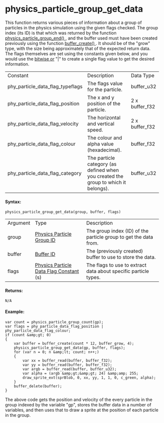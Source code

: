 # physics_particle_group_get_data

This function returns various pieces of information about a group of
particles in the physics simulation using the given flags checked. The
group index (its ID) is that which was returned by the function [
physics_particle_group_end() ](physics_particle_group_end) , and the
buffer used must have been created previously using the function [
buffer_create() ](../../Buffers/buffer_create) . It should be of the
"grow" type, with the size being approximately that of the expected
return data. The flags themselves are set using the constants given
below, and you would use the [bitwise
*or*](../../../../Additional_Information/Bitwise_Operators) "\|" to
create a single flag value to get the desired information.

|                                    |                                                                                    |                |
|------------------------------------|------------------------------------------------------------------------------------|----------------|
| Constant                           | Description                                                                        | Data Type      |
|  phy_particle_data_flag_typeflags  | The flags value for the particle.                                                  | buffer_u32     |
|  phy_particle_data_flag_position   | The x and y position of the particle.                                              | 2 x buffer_f32 |
|  phy_particle_data_flag_velocity   | The horizontal and vertical speed.                                                 | 2 x buffer_f32 |
|  phy_particle_data_flag_colour     | The colour and alpha value (hexadecimal).                                          | buffer_f32     |
|  phy_particle_data_flag_category   | The particle category (as defined when you created the group to which it belongs). | buffer_u32     |

#### Syntax:

``` gml
physics_particle_group_get_data(group, buffer, flags)
```

|          |                                                                                                                                                        |                                                                  |
|----------|--------------------------------------------------------------------------------------------------------------------------------------------------------|------------------------------------------------------------------|
| Argument | Type                                                                                                                                                   | Description                                                      |
| group    |  [Physics Particle Group ID](../../../../../GameMaker_Language/GML_Reference/Physics/Soft_Body_Particles/physics_particle_group_end)               | The group index (ID) of the particle group to get the data from. |
| buffer   |  [Buffer ID](../../../../../GameMaker_Language/GML_Reference/Buffers/buffer_create)                                                                | The (previously created) buffer to use to store the data.        |
| flags    |  [Physics Particle Data Flag Constant](../../../../../GameMaker_Language/GML_Reference/Physics/Soft_Body_Particles/physics_particle_get_data) (s)  | The flags to use to extract data about specific particle types.  |

#### Returns:

``` gml
N/A
```

#### Example:

``` gml
var count = physics_particle_group_count(gp);
var flags = phy_particle_data_flag_position | phy_particle_data_flag_colour;
if (count &amp;gt; 0)
{
    var buffer = buffer_create(count * 12, buffer_grow, 4);
    physics_particle_group_get_data(gp, buffer, flags);
    for (var n = 0; n &amp;lt; count; n++;)
    {
        var xx = buffer_read(buffer, buffer_f32);
        var yy = buffer_read(buffer, buffer_f32);
        var argb = buffer_read(buffer, buffer_u32);
        var alpha = (argb &amp;gt;&amp;gt; 24) &amp;amp; 255;
        draw_sprite_ext(sprBlob, 0, xx, yy, 1, 1, 0, c_green, alpha);
    }
    buffer_delete(buffer);
}
```

The above code gets the position and velocity of the every particle in
the group indexed by the variable "gp", stores the buffer data in a
number of variables, and then uses that to draw a sprite at the position
of each particle in the group.
